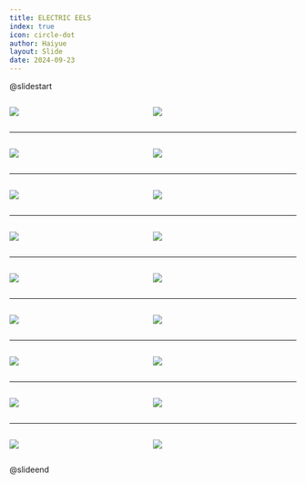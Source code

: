 ```yaml
---
title: ELECTRIC EELS
index: true
icon: circle-dot
author: Haiyue
layout: Slide
date: 2024-09-23
---
```

 
@slidestart

<div style="display:flex">
<div style="flex:1">

![](https://raw.githubusercontent.com/yclord/reading/refs/heads/master/english/Level-U/ELECTRIC%20EELS/001.webp)
</div>
<div style="flex:1">

![](https://raw.githubusercontent.com/yclord/reading/refs/heads/master/english/Level-U/ELECTRIC%20EELS/002.webp)
</div>
</div>

---

<div style="display:flex">
<div style="flex:1">

![](https://raw.githubusercontent.com/yclord/reading/refs/heads/master/english/Level-U/ELECTRIC%20EELS/003.webp)
</div>
<div style="flex:1">

![](https://raw.githubusercontent.com/yclord/reading/refs/heads/master/english/Level-U/ELECTRIC%20EELS/004.webp)
</div>
</div>

---

<div style="display:flex">
<div style="flex:1">

![](https://raw.githubusercontent.com/yclord/reading/refs/heads/master/english/Level-U/ELECTRIC%20EELS/005.webp)
</div>
<div style="flex:1">

![](https://raw.githubusercontent.com/yclord/reading/refs/heads/master/english/Level-U/ELECTRIC%20EELS/006.webp)
</div>
</div>

---

<div style="display:flex">
<div style="flex:1">

![](https://raw.githubusercontent.com/yclord/reading/refs/heads/master/english/Level-U/ELECTRIC%20EELS/007.webp)
</div>
<div style="flex:1">

![](https://raw.githubusercontent.com/yclord/reading/refs/heads/master/english/Level-U/ELECTRIC%20EELS/008.webp)
</div>
</div>

---

<div style="display:flex">
<div style="flex:1">

![](https://raw.githubusercontent.com/yclord/reading/refs/heads/master/english/Level-U/ELECTRIC%20EELS/009.webp)
</div>
<div style="flex:1">

![](https://raw.githubusercontent.com/yclord/reading/refs/heads/master/english/Level-U/ELECTRIC%20EELS/010.webp)
</div>
</div>

---

<div style="display:flex">
<div style="flex:1">

![](https://raw.githubusercontent.com/yclord/reading/refs/heads/master/english/Level-U/ELECTRIC%20EELS/011.webp)
</div>
<div style="flex:1">

![](https://raw.githubusercontent.com/yclord/reading/refs/heads/master/english/Level-U/ELECTRIC%20EELS/012.webp)
</div>
</div>

---

<div style="display:flex">
<div style="flex:1">

![](https://raw.githubusercontent.com/yclord/reading/refs/heads/master/english/Level-U/ELECTRIC%20EELS/013.webp)
</div>
<div style="flex:1">

![](https://raw.githubusercontent.com/yclord/reading/refs/heads/master/english/Level-U/ELECTRIC%20EELS/014.webp)
</div>
</div>

---

<div style="display:flex">
<div style="flex:1">

![](https://raw.githubusercontent.com/yclord/reading/refs/heads/master/english/Level-U/ELECTRIC%20EELS/015.webp)
</div>
<div style="flex:1">

![](https://raw.githubusercontent.com/yclord/reading/refs/heads/master/english/Level-U/ELECTRIC%20EELS/016.webp)
</div>
</div>

---

<div style="display:flex">
<div style="flex:1">

![](https://raw.githubusercontent.com/yclord/reading/refs/heads/master/english/Level-U/ELECTRIC%20EELS/017.webp)
</div>
<div style="flex:1">

![](https://raw.githubusercontent.com/yclord/reading/refs/heads/master/english/Level-U/ELECTRIC%20EELS/018.webp)
</div>
</div>

@slideend